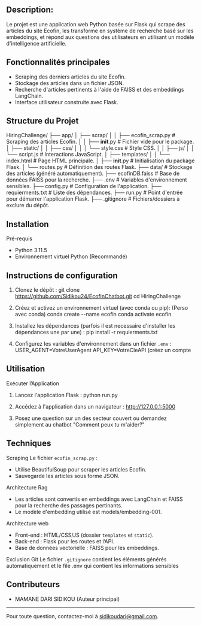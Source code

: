 ## Description:
Le projet est une application web Python basée sur Flask qui scrape des articles du site Ecofin, les transforme en système de recherche basé sur les embeddings, et répond
aux questions des utilisateurs en utilisant un modèle d'intelligence artificielle.

## Fonctionnalités principales
- Scraping des derniers articles du site Ecofin.
- Stockage des articles dans un fichier JSON.
- Recherche d'articles pertinents à l'aide de FAISS et des embeddings LangChain.
- Interface utilisateur construite avec Flask.

## Structure du Projet

HiringChallenge/
├── app/
│   ├── scrap/
│   │   ├── ecofin_scrap.py  # Scraping des articles Ecofin.
│   │   ├── __init__.py      # Fichier vide pour le package.
│   ├── static/
│   │   ├── css/
│   │   │   └── style.css   # Style CSS.
│   │   ├── js/
│   │       └── script.js   # Interactions JavaScript.
│   ├── templates/
│   │   └── index.html       # Page HTML principale.
│   ├── __init__.py          # Initialisation du package Flask.
│   └── routes.py            # Définition des routes Flask.
├── data/                    # Stockage des articles (généré automatiquement).
├── ecofinDB.faiss           # Base de données FAISS pour la recherche.
├── .env                     # Variables d'environnement sensibles.
├── config.py                # Configuration de l'application.
├── requierments.txt         # Liste des dépendances.
├── run.py                   # Point d'entrée pour démarrer l'application Flask.
├── .gitignore               # Fichiers/dossiers à exclure du dépôt.


## Installation
Pré-requis
- Python 3.11.5
- Environnement virtuel Python (Recommandé)

## Instructions de configuration
1. Clonez le dépôt :
   git clone https://github.com/Sidikou24/EcofinChatbot.git
   cd HiringChallenge

2. Créez et activez un environnement virtuel (avec conda ou pip):
   (Perso avec conda)
   conda create --name ecofin
   conda activate ecofin

3. Installez les dépendances (parfois il est necessaire d'installer les dépendances une par une) :
   pip install -r requierments.txt
   
4. Configurez les variables d'environnement dans un fichier `.env` :
   USER_AGENT=VotreUserAgent
   API_KEY=VotreCleAPI (créez un compte 

## Utilisation
Exécuter l’Application
1. Lancez l'application Flask :
   python run.py

2. Accédez à l'application dans un navigateur :
   http://127.0.0.1:5000

3. Posez une question sur un des secteur couvert ou demandez simplement au chatbot "Comment peux tu m'aider?"

## Techniques
Scraping
Le fichier `ecofin_scrap.py` :
- Utilise BeautifulSoup pour scraper les articles Ecofin.
- Sauvegarde les articles sous forme JSON.

Architecture Rag 
- Les articles sont convertis en embeddings avec LangChain et FAISS pour la recherche des passages pertinants.
- Le modèle d'embedding utilisé est models/embedding-001.

Architecture web
- Front-end : HTML/CSS/JS (dossier `templates` et `static`).
- Back-end : Flask pour les routes et l’API.
- Base de données vectorielle : FAISS pour les embeddings.

Exclusion Git
Le fichier `.gitignore` contient les éléments générés automatiquement et le file .env qui contient les informations sensibles

## Contributeurs
- MAMANE DARI SIDIKOU (Auteur principal)

----------------------------------------------------------
Pour toute question, contactez-moi à sidikoudari@gmail.com.

